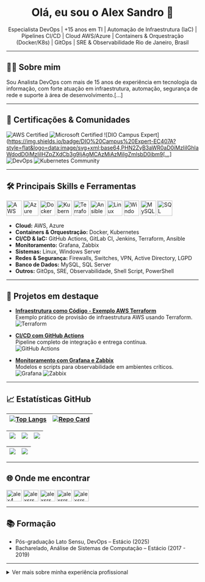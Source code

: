 <h1 align="center">Olá, eu sou o Alex Sandro 👋</h1>
<p align="center">
Especialista DevOps | +15 anos em TI | Automação de Infraestrutura (IaC) | Pipelines CI/CD | Cloud AWS/Azure | Containers & Orquestração (Docker/K8s) | GitOps | SRE & Observabilidade  
Rio de Janeiro, Brasil
</p>

---

## 🧑‍💻 Sobre mim

Sou Analista DevOps com mais de 15 anos de experiência em tecnologia da informação, com forte atuação em infraestrutura, automação, segurança de rede e suporte à área de desenvolvimento.[...]

---

## 🏅 Certificações & Comunidades

![AWS Certified](https://img.shields.io/badge/AWS%20Certified-232F3E?style=flat&logo=amazon-aws&logoColor=white)
![Microsoft Certified](https://img.shields.io/badge/Microsoft%20Certified-0078D4?style=flat&logo=microsoft&logoColor=white)
![DIO Campus Expert](https://img.shields.io/badge/DIO%20Campus%20Expert-EC407A?style=flat&logo=data:image/svg+xml;base64,PHN2ZyB3aWR0aD0iMzIiIGhlaWdodD0iMzIiIHZpZXdCb3g9IjAgMCAzMiAzMiIgZmlsbD0ibm9[...]
![DevOps](https://img.shields.io/badge/DevOps-000000?style=flat&logo=devops&logoColor=white)
![Kubernetes Community](https://img.shields.io/badge/Kubernetes%20Community-326CE5?style=flat&logo=kubernetes&logoColor=white)

---

## 🛠️ Principais Skills e Ferramentas

<p align="left">
  <img src="https://cdn.worldvectorlogo.com/logos/amazon-web-services-1.svg" alt="AWS" width="40" height="40"/>
  <img src="https://cdn.worldvectorlogo.com/logos/azure-1.svg" alt="Azure" width="40" height="40"/>
  <img src="https://cdn.worldvectorlogo.com/logos/docker.svg" alt="Docker" width="40" height="40"/>
  <img src="https://cdn.worldvectorlogo.com/logos/kubernetes.svg" alt="Kubernetes" width="40" height="40"/>
  <img src="https://cdn.worldvectorlogo.com/logos/terraform-enterprise.svg" alt="Terraform" width="40" height="40"/>
  <img src="https://cdn.worldvectorlogo.com/logos/ansible.svg" alt="Ansible" width="40" height="40"/>
  <img src="https://cdn.worldvectorlogo.com/logos/linux-tux.svg" alt="Linux" width="40" height="40"/>
  <img src="https://cdn.worldvectorlogo.com/logos/microsoft-windows-22.svg" alt="Windows" width="40" height="40"/>
  <img src="https://cdn.worldvectorlogo.com/logos/mysql-6.svg" alt="MySQL" width="40" height="40"/>
  <img src="https://cdn.worldvectorlogo.com/logos/microsoft-sql-server-1.svg" alt="SQL Server" width="40" height="40"/>
</p>

- **Cloud:** AWS, Azure
- **Containers & Orquestração:** Docker, Kubernetes
- **CI/CD & IaC:** GitHub Actions, GitLab CI, Jenkins, Terraform, Ansible
- **Monitoramento:** Grafana, Zabbix
- **Sistemas:** Linux, Windows Server
- **Redes & Segurança:** Firewalls, Switches, VPN, Active Directory, LGPD
- **Banco de Dados:** MySQL, SQL Server
- **Outros:** GitOps, SRE, Observabilidade, Shell Script, PowerShell

---

## 🚀 Projetos em destaque

- [**Infraestrutura como Código - Exemplo AWS Terraform**](https://github.com/alexsrs/aws-terraform-iac)  
  Exemplo prático de provisão de infraestrutura AWS usando Terraform.  
  ![Terraform](https://img.shields.io/badge/Terraform-7B42BC?style=flat&logo=terraform&logoColor=white)

- [**CI/CD com GitHub Actions**](https://github.com/alexsrs/github-actions-cicd)  
  Pipeline completo de integração e entrega contínua.  
  ![GitHub Actions](https://img.shields.io/badge/GitHub%20Actions-2088FF?style=flat&logo=github-actions&logoColor=white)

- [**Monitoramento com Grafana e Zabbix**](https://github.com/alexsrs/grafana-zabbix-monitoring)  
  Modelos e scripts para observabilidade em ambientes críticos.  
  ![Grafana](https://img.shields.io/badge/Grafana-F46800?style=flat&logo=grafana&logoColor=white)
  ![Zabbix](https://img.shields.io/badge/Zabbix-E94D2A?style=flat&logo=zabbix&logoColor=white)

---

## 📈 Estatísticas GitHub

| [![Top Langs](https://github-readme-stats.vercel.app/api/top-langs/?username=alexsrs&langs_count=8&theme=radical)](https://github.com/anuraghazra/github-readme-stats)  |  [![Repo Card](https://github-readme-stats.vercel.app/api/pin/?username=alexsrs&repo=aws-terraform-iac&theme=radical)](https://github.com/alexsrs/aws-terraform-iac) |
|--- |--- |

| ![](http://github-profile-summary-cards.vercel.app/api/cards/stats?username=alexsrs&theme=nord_dark) | ![](http://github-profile-summary-cards.vercel.app/api/cards/repos-per-language?username=alexsrs&theme=nord_dark) | ![](http://github-profile-summary-cards.vercel.app/api/cards/most-commit-language?username=alexsrs&theme=nord_dark) |
| :-: | :-: | :-: |

| ![](http://github-profile-summary-cards.vercel.app/api/cards/profile-details?username=alexsrs&theme=nord_dark) | ![](https://github-readme-streak-stats.herokuapp.com/?user=alexsrs&hide_border=true&theme=radical) |
| :-: | :-: |

---

## 🌐 Onde me encontrar

<p align="left">
  <a href="https://linkedin.com/in/alex4/" target="blank"><img align="center" src="https://raw.githubusercontent.com/rahuldkjain/github-profile-readme-generator/master/src/images/icons/Social/linkedin.svg" alt="alex4" height="30" width="40" /></a>
  <a href="https://twitter.com/alexsrs" target="blank"><img align="center" src="https://raw.githubusercontent.com/rahuldkjain/github-profile-readme-generator/master/src/images/icons/Social/twitter.svg" alt="alexsrs" height="30" width="40" /></a>
  <a href="https://instagram.com/alexsrs" target="blank"><img align="center" src="https://raw.githubusercontent.com/rahuldkjain/github-profile-readme-generator/master/src/images/icons/Social/instagram.svg" alt="alexsrs" height="30" width="40" /></a>
  <a href="https://fb.com/alexsrsouza" target="blank"><img align="center" src="https://raw.githubusercontent.com/rahuldkjain/github-profile-readme-generator/master/src/images/icons/Social/facebook.svg" alt="alexsrsouza" height="30" width="40" /></a>
  <a href="https://www.youtube.com/alexsrs" target="blank"><img align="center" src="https://raw.githubusercontent.com/rahuldkjain/github-profile-readme-generator/master/src/images/icons/Social/youtube.svg" alt="alexsrs" height="30" width="40" /></a>
</p>

---

## 📚 Formação

- Pós-graduação Lato Sensu, DevOps – Estácio (2025)
- Bacharelado, Análise de Sistemas de Computação – Estácio (2017 - 2019)

---

<details>
  <summary>Ver mais sobre minha experiência profissional</summary>
  
  <!-- Aqui você pode adicionar um resumo detalhado das experiências, igual ao LinkedIn, se desejar -->
</details>
